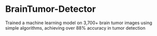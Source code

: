 # BrainTumor-Detector
Trained a machine learning model on 3,700+ brain tumor images using simple algorithms, achieving over 88% accuracy in tumor detection
